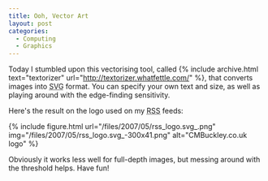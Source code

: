 ```yaml
---
title: Ooh, Vector Art
layout: post
categories:
  - Computing
  - Graphics
---
```

Today I stumbled upon this vectorising tool, called {% include archive.html text="textorizer" url="http://textorizer.whatfettle.com/" %}, that converts images into <acronym title="Scalable Vector Graphics">SVG</acronym> format. You can specify your own text and size, as well as playing around with the edge-finding sensitivity.

Here's the result on the logo used on my <acronym title="Really Simple Syndication">RSS</acronym> feeds:

{% include figure.html url="/files/2007/05/rss_logo.svg_.png" img="/files/2007/05/rss_logo.svg_-300x41.png" alt="CMBuckley.co.uk logo" %}

Obviously it works less well for full-depth images, but messing around with the threshold helps. Have fun!
